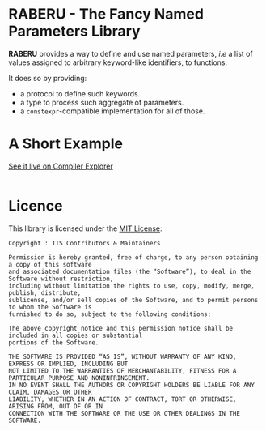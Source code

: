 # RABERU - The Fancy Named Parameters Library

**RABERU** provides a way to define and use named parameters, *i.e* a list of values assigned to
arbitrary keyword-like identifiers, to functions.

It does so by providing:

  * a protocol to define such keywords.
  * a type to process such aggregate of parameters.
  * a `constexpr`-compatible implementation for all of those.


# A Short Example

[See it live on Compiler Explorer](https://godbolt.org/z/)

~~~~~~~~~~~~~~~~~~~~~~~~~~~~~~~~~~~~~~~~ c++

~~~~~~~~~~~~~~~~~~~~~~~~~~~~~~~~~~~~~~~~

# Licence

This library is licensed under the [MIT License](http://opensource.org/licenses/MIT):

~~~~~~~~~~~~~~~~~~~~~~~~~~~~~~~~~~~~~~~~~~~~~~~~~~ none
Copyright : TTS Contributors & Maintainers

Permission is hereby granted, free of charge, to any person obtaining a copy of this software
and associated documentation files (the “Software”), to deal in the Software without restriction,
including without limitation the rights to use, copy, modify, merge, publish, distribute,
sublicense, and/or sell copies of the Software, and to permit persons to whom the Software is
furnished to do so, subject to the following conditions:

The above copyright notice and this permission notice shall be included in all copies or substantial
portions of the Software.

THE SOFTWARE IS PROVIDED “AS IS”, WITHOUT WARRANTY OF ANY KIND, EXPRESS OR IMPLIED, INCLUDING BUT
NOT LIMITED TO THE WARRANTIES OF MERCHANTABILITY, FITNESS FOR A PARTICULAR PURPOSE AND NONINFRINGEMENT.
IN NO EVENT SHALL THE AUTHORS OR COPYRIGHT HOLDERS BE LIABLE FOR ANY CLAIM, DAMAGES OR OTHER
LIABILITY, WHETHER IN AN ACTION OF CONTRACT, TORT OR OTHERWISE, ARISING FROM, OUT OF OR IN
CONNECTION WITH THE SOFTWARE OR THE USE OR OTHER DEALINGS IN THE SOFTWARE.
~~~~~~~~~~~~~~~~~~~~~~~~~~~~~~~~~~~~~~~~~~~~~~~~~~
